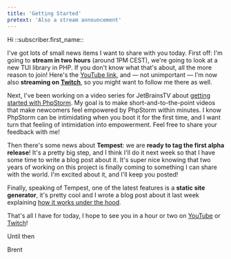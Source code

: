 ```yaml
---
title: 'Getting Started'
pretext: 'Also a stream announcement'
---
```


Hi ::subscriber.first_name::

I've got lots of small news items I want to share with you today. First off: I'm going to **stream in two hours** (around 1PM CEST), we're going to look at a new TUI library in PHP. If you don't know what that's about, all the more reason to join! Here's the [YouTube link](https://www.youtube.com/live/UbWFoXG2QiA), and — not unimportant — I'm now also **streaming on [Twitch](https://www.twitch.tv/brendt_gd)**, so you might want to follow me there as well.

Next, I've been working on a video series for JetBrainsTV about [getting started with PhpStorm](https://www.youtube.com/playlist?list=PLQ176FUIyIUbsiX48E_FPXFmaTFvgLTFO). My goal is to make short-and-to-the-point videos that make newcomers feel empowered by PhpStorm within minutes. I know PhpStorm can be intimidating when you boot it for the first time, and I want turn that feeling of intimidation into empowerment. Feel free to share your feedback with me!

Then there's some news about **Tempest**: we are **ready to tag the first alpha release**! It's a pretty big step, and I think I'll do it next week so that I have some time to write a blog post about it. It's super nice knowing that two years of working on this project is finally coming to something I can share with the world. I'm excited about it, and I'll keep you posted!

Finally, speaking of Tempest, one of the latest features is a **static site generator**, it's pretty cool and I wrote a blog post about it last week explaining [how it works under the hood](https://stitcher.io/blog/a-simple-approach-to-static-generation).

That's all I have for today, I hope to see you in a hour or two on [YouTube](https://www.youtube.com/live/UbWFoXG2QiA) or [Twitch](https://www.twitch.tv/brendt_gd)!

Until then

Brent